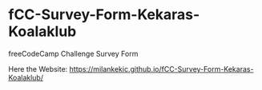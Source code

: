 # fCC-Survey-Form-Kekaras-Koalaklub
freeCodeCamp Challenge Survey Form

Here the Website: https://milankekic.github.io/fCC-Survey-Form-Kekaras-Koalaklub/
